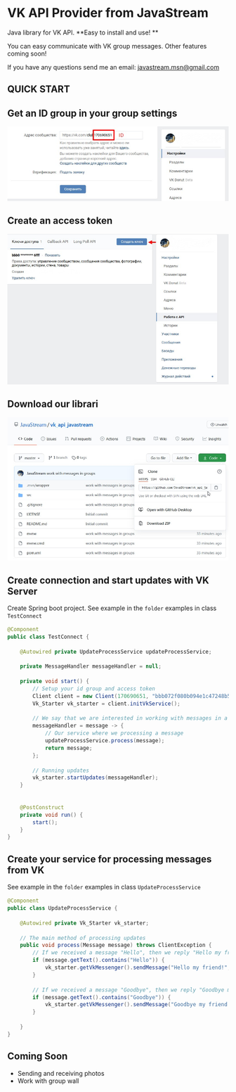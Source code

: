 # VK API Provider from JavaStream
Java library for VK API. **Easy to install and use! ** 

You can easy communicate with VK group messages. Other features coming soon!

If you have any questions send me an email: javastream.msn@gmail.com

QUICK START
------------

## Get an ID group in your group settings
![Screenshot](screen_1.jpg)

## Create an access token 
![Screenshot](screen_2.jpg)

## Download our librari
![Screenshot](screen_3.jpg)

## Create connection and start updates with VK Server
Create Spring boot project. See example in the `folder` examples in class `TestConnect`
```java
@Component
public class TestConnect {

    @Autowired private UpdateProcessService updateProcessService;

    private MessageHandler messageHandler = null;

    private void start() {
        // Setup your id group and access token
        Client client = new Client(170690651, "bbb072f080b094e1c47248b5c694187497714f55e6296e35c253833cb0266316847d0b6273500aefb6fff");
        Vk_Starter vk_starter = client.initVkService();

        // We say that we are interested in working with messages in a group
        messageHandler = message -> {
            // Our service where we processing a message 
            updateProcessService.process(message);
            return message;
        };

        // Running updates
        vk_starter.startUpdates(messageHandler);
    }


    @PostConstruct
    private void run() {
        start();
    }
}
```

## Create your service for processing messages from VK
See example in the `folder` examples in class `UpdateProcessService`
```java
@Component
public class UpdateProcessService {

    @Autowired private Vk_Starter vk_starter;

    // The main method of processing updates
    public void process(Message message) throws ClientException {
        // If we received a message "Hello", then we reply "Hello my friend!"
        if (message.getText().contains("Hello")) {
            vk_starter.getVkMessenger().sendMessage("Hello my friend!", message);
        }

        // If we received a message "Goodbye", then we reply "Goodbye my friend!"
        if (message.getText().contains("Goodbye")) {
            vk_starter.getVkMessenger().sendMessage("Goodbye my friend!", message);        
        }
       
    }
}
```

## Coming Soon
- Sending and receiving photos
- Work with group wall